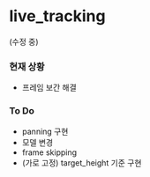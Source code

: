 # live_tracking
(수정 중)

### 현재 상황
+ 프레임 보간 해결

### To Do
+ panning 구현
+ 모델 변경
+ frame skipping
+ (가로 고정) target_height 기준 구현

